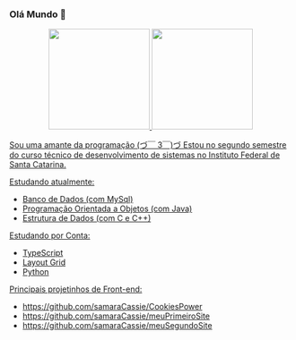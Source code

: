 ### Olá Mundo 👋

<!--
**samaraCassie/samaraCassie** is a ✨ _special_ ✨ repository because its `README.md` (this file) appears on your GitHub profile.

Here are some ideas to get you started:

- 🔭 I’m currently working on ...
- 🌱 I’m currently learning ...
- 👯 I’m looking to collaborate on ...
- 🤔 I’m looking for help with ...
- 💬 Ask me about ...
- 📫 How to reach me: ...
- 😄 Pronouns: ...
- ⚡ Fun fact: ...
-->
<div align="center">
  <a href="https://github.com/rafaballerini">
  <img height="180em" src="https://github-readme-stats.vercel.app/api?username=samaraCassie&show_icons=true&icon_color=994343&locale=pt-br&title_color=994343&text_color=fff8f0&bg_color=212121&hide_border=true%include_all_commits=true&Star_private=true&count_private=true"/>
  <img height="180em" src="https://github-readme-stats.vercel.app/api/top-langs/?username=samaraCassie&layout=compact&langs_count=7&locale=pt-br&title_color=994343&text_color=fff8f0&bg_color=212121&hide_border=true"/>
</div>
  
Sou uma amante da programação (づ￣ 3￣)づ
Estou no segundo semestre do curso técnico de desenvolvimento de sistemas no Instituto Federal de Santa Catarina.

  
Estudando atualmente:
  - Banco de Dados (com MySql)
  - Programação Orientada a Objetos (com Java)
  - Estrutura de Dados (com C e C++)
  
  
Estudando por Conta:
  - TypeScript
  - Layout Grid
  - Python

  
Principais projetinhos de Front-end:
- https://github.com/samaraCassie/CookiesPower
- https://github.com/samaraCassie/meuPrimeiroSite
- https://github.com/samaraCassie/meuSegundoSite

